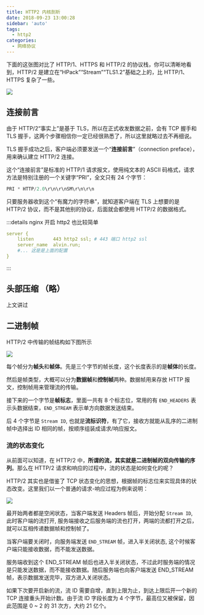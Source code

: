 ```yaml
---
title: HTTP2 内核剖析
date: 2018-09-23 13:00:28
sidebar: 'auto'
tags:
  - http2
categories:
  - 网络协议
---
```


下面的这张图对比了 HTTP/1、HTTPS 和 HTTP/2 的协议栈，你可以清晰地看到，HTTP/2 是建立在“HPack”“Stream”“TLS1.2”基础之上的，比 HTTP/1、HTTPS 复杂了一些。

![](https://alvin-cdn.oss-cn-shenzhen.aliyuncs.com/images/http2-vs-http.png)

## 连接前言

由于 HTTP/2“事实上”是基于 TLS，所以在正式收发数据之前，会有 TCP 握手和 TLS 握手，这两个步骤相信你一定已经很熟悉了，所以这里就略过去不再细说。

TLS 握手成功之后，客户端必须要发送一个“**连接前言**”（connection preface），用来确认建立 HTTP/2 连接。

这个“连接前言”是标准的 HTTP/1 请求报文，使用纯文本的 ASCII 码格式，请求方法是特别注册的一个关键字“PRI”，全文只有 24 个字节：

```js
PRI * HTTP/2.0\r\n\r\nSM\r\n\r\n
```

只要服务器收到这个“有魔力的字符串”，就知道客户端在 TLS 上想要的是 HTTP/2 协议，而不是其他别的协议，后面就会都使用 HTTP/2 的数据格式。

:::details nginx 开启 http2 也比较简单

```yml
server {
    listen       443 http2 ssl; # 443 端口 http2 ssl
    server_name  alvin.run;
    #... 这是是上面的配置
}
```

:::

## 头部压缩 （略）

上文讲过

## 二进制帧

HTTP/2 中传输的帧结构如下图所示

![](https://alvin-cdn.oss-cn-shenzhen.aliyuncs.com/images/binary-frame.png)

每个帧分为**帧头**和**帧体**。先是三个字节的帧长度，这个长度表示的是**帧体**的长度。

然后是帧类型，大概可以分为**数据帧**和**控制帧**两种。数据帧用来存放 HTTP 报文，控制帧用来管理流的传输。

接下来的一个字节是**帧标志**，里面一共有 8 个标志位，常用的有 `END_HEADERS` 表示头数据结束，`END_STREAM` 表示单方向数据发送结束。

后 4 个字节是 `Stream ID`, 也就是**流标识符**，有了它，接收方就能从乱序的二进制帧中选择出 ID 相同的帧，按顺序组装成请求/响应报文。

### 流的状态变化

从前面可以知道，在 HTTP/2 中，**所谓的流，其实就是二进制帧的双向传输的序列**。那么在 HTTP/2 请求和响应的过程中，流的状态是如何变化的呢？

HTTP/2 其实也是借鉴了 TCP 状态变化的思想，根据帧的标志位来实现具体的状态改变。这里我们以一个普通的请求-响应过程为例来说明：

![](https://alvin-cdn.oss-cn-shenzhen.aliyuncs.com/images/stream.png)

最开始两者都是空闲状态，当客户端发送 Headers 帧后，开始分配 `Stream ID`, 此时客户端的流打开, 服务端接收之后服务端的流也打开，两端的流都打开之后，就可以互相传递数据帧和控制帧了。

当客户端要关闭时，向服务端发送 `END_STREAM` 帧，进入半关闭状态, 这个时候客户端只能接收数据，而不能发送数据。

服务端收到这个 END_STREAM 帧后也进入半关闭状态，不过此时服务端的情况是只能发送数据，而不能接收数据。随后服务端也向客户端发送 END_STREAM 帧，表示数据发送完毕，双方进入关闭状态。

如果下次要开启新的流，流 ID 需要自增，直到上限为止，到达上限后开一个新的 TCP 连接重头开始计数。由于流 ID 字段长度为 4 个字节，最高位又被保留，因此范围是 0 ~ 2 的 31 次方，大约 21 亿个。
